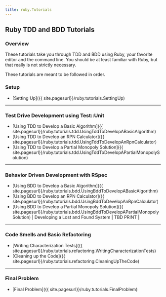 ```yaml
---
title: ruby.Tutorials
---
```

## Ruby TDD and BDD Tutorials

### Overview
These tutorials take you through TDD and BDD using Ruby, your favorite editor and the command line. You should be at least familiar with Ruby, but that really is not strictly necessary.

These tutorials are meant to be followed in order.

### Setup
* [Setting Up]({{ site.pagesurl}}/ruby.tutorials.SettingUp)

----

### Test Drive Development using Test::Unit
* [Using TDD to Develop a Basic Algorithm]({{ site.pagesurl}}/ruby.tutorials.tdd.UsingTddToDevelopABasicAlgorithm)
* [Using TDD to Develop an RPN Calculator]({{ site.pagesurl}}/ruby.tutorials.tdd.UsingTddToDevelopAnRpnCalculator)
* [Using TDD to Develop a Partial Monopoly Solution]({{ site.pagesurl}}/ruby.tutorials.tdd.UsingTddToDevelopAPartialMonopolySolution) 

----

### Behavior Driven Development with RSpec
* [Using BDD to Develop a Basic Algorithm]({{ site.pagesurl}}/ruby.tutorials.bdd.UsingBddToDevelopABasicAlgorithm) 
* [Using BDD to Develop an RPN Calculator]({{ site.pagesurl}}/ruby.tutorials.bdd.UsingBddToDevelopAnRpnCalculator)  
* [Using BDD to Develop a Partial Monopoly Solution]({{ site.pagesurl}}/ruby.tutorials.bdd.UsingBddToDevelopAPartialMonopolySolution) 
| Developing a Lost and Found System | TBD PRINT |

----

### Code Smells and Basic Refactoring
* [Writing Characterization Tests]({{ site.pagesurl}}/ruby.tutorials.refactoring.WritingCharacterizationTests)
* [Cleaning up the Code]({{ site.pagesurl}}/ruby.tutorials.refactoring.CleaningUpTheCode)

----

### Final Problem
* [Final Problem]({{ site.pagesurl}}/ruby.tutorials.FinalProblem)

